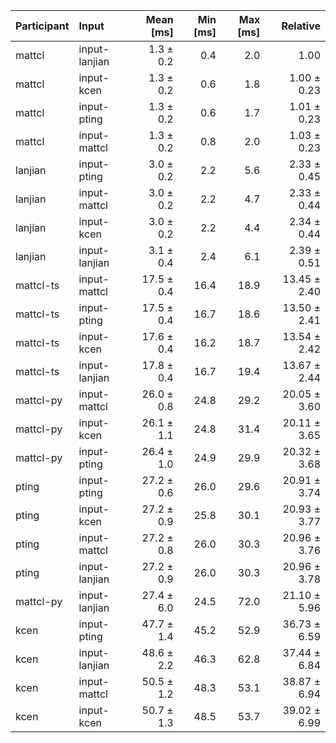| Participant | Input | Mean [ms] | Min [ms] | Max [ms] | Relative |
|:---|:---|---:|---:|---:|---:|
| mattcl | input-lanjian | 1.3 ± 0.2 | 0.4 | 2.0 | 1.00 |
| mattcl | input-kcen | 1.3 ± 0.2 | 0.6 | 1.8 | 1.00 ± 0.23 |
| mattcl | input-pting | 1.3 ± 0.2 | 0.6 | 1.7 | 1.01 ± 0.23 |
| mattcl | input-mattcl | 1.3 ± 0.2 | 0.8 | 2.0 | 1.03 ± 0.23 |
| lanjian | input-pting | 3.0 ± 0.2 | 2.2 | 5.6 | 2.33 ± 0.45 |
| lanjian | input-mattcl | 3.0 ± 0.2 | 2.2 | 4.7 | 2.33 ± 0.44 |
| lanjian | input-kcen | 3.0 ± 0.2 | 2.2 | 4.4 | 2.34 ± 0.44 |
| lanjian | input-lanjian | 3.1 ± 0.4 | 2.4 | 6.1 | 2.39 ± 0.51 |
| mattcl-ts | input-mattcl | 17.5 ± 0.4 | 16.4 | 18.9 | 13.45 ± 2.40 |
| mattcl-ts | input-pting | 17.5 ± 0.4 | 16.7 | 18.6 | 13.50 ± 2.41 |
| mattcl-ts | input-kcen | 17.6 ± 0.4 | 16.2 | 18.7 | 13.54 ± 2.42 |
| mattcl-ts | input-lanjian | 17.8 ± 0.4 | 16.7 | 19.4 | 13.67 ± 2.44 |
| mattcl-py | input-mattcl | 26.0 ± 0.8 | 24.8 | 29.2 | 20.05 ± 3.60 |
| mattcl-py | input-kcen | 26.1 ± 1.1 | 24.8 | 31.4 | 20.11 ± 3.65 |
| mattcl-py | input-pting | 26.4 ± 1.0 | 24.9 | 29.9 | 20.32 ± 3.68 |
| pting | input-pting | 27.2 ± 0.6 | 26.0 | 29.6 | 20.91 ± 3.74 |
| pting | input-kcen | 27.2 ± 0.9 | 25.8 | 30.1 | 20.93 ± 3.77 |
| pting | input-mattcl | 27.2 ± 0.8 | 26.0 | 30.3 | 20.96 ± 3.76 |
| pting | input-lanjian | 27.2 ± 0.9 | 26.0 | 30.3 | 20.96 ± 3.78 |
| mattcl-py | input-lanjian | 27.4 ± 6.0 | 24.5 | 72.0 | 21.10 ± 5.96 |
| kcen | input-pting | 47.7 ± 1.4 | 45.2 | 52.9 | 36.73 ± 6.59 |
| kcen | input-lanjian | 48.6 ± 2.2 | 46.3 | 62.8 | 37.44 ± 6.84 |
| kcen | input-mattcl | 50.5 ± 1.2 | 48.3 | 53.1 | 38.87 ± 6.94 |
| kcen | input-kcen | 50.7 ± 1.3 | 48.5 | 53.7 | 39.02 ± 6.99 |
